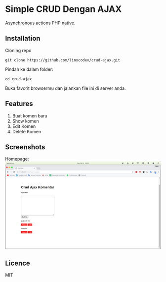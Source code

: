 # Simple CRUD Dengan AJAX

Asynchronous actions PHP native.

## Installation

Cloning repo
```
git clone https://github.com/linxcodev/crud-ajax.git
```

Pindah ke dalam folder:
```
cd crud-ajax
```

Buka favorit browsermu dan jalankan file ini di server anda.

## Features
1. Buat komen baru
2. Show komen
3. Edit Komen
4. Delete Komen

## Screenshots

Homepage:
![homepage](image/ss.png)


## Licence

MIT
